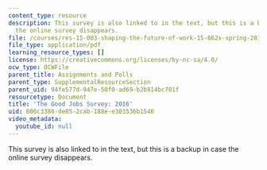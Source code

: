 ```yaml
---
content_type: resource
description: This survey is also linked to in the text, but this is a backup in case
  the online survey disappears.
file: /courses/res-15-003-shaping-the-future-of-work-15-662x-spring-2016/606c3386de852cab188ee303536b1540_MITRES_15_003S16_goodjobs2016.pdf
file_type: application/pdf
learning_resource_types: []
license: https://creativecommons.org/licenses/by-nc-sa/4.0/
ocw_type: OCWFile
parent_title: Assignments and Polls
parent_type: SupplementalResourceSection
parent_uid: 94fe577d-947e-50f0-ad69-b2b814bc701f
resourcetype: Document
title: 'The Good Jobs Survey: 2016'
uid: 606c3386-de85-2cab-188e-e303536b1540
video_metadata:
  youtube_id: null
---
```

This survey is also linked to in the text, but this is a backup in case the online survey disappears.